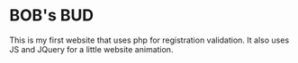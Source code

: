 # BOB's BUD
This is my first website that uses php for registration validation. It also uses JS and JQuery for a little website animation.
